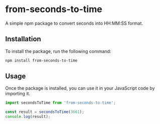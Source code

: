 # from-seconds-to-time

A simple npm package to convert seconds into HH:MM:SS format.

## Installation

To install the package, run the following command:

```bash
npm install from-seconds-to-time
```
## Usage
Once the package is installed, you can use it in your JavaScript code by importing it.

```javascript
import secondsToTime from 'from-seconds-to-time';

const result = secondsToTime(3661);
console.log(result); 
```
